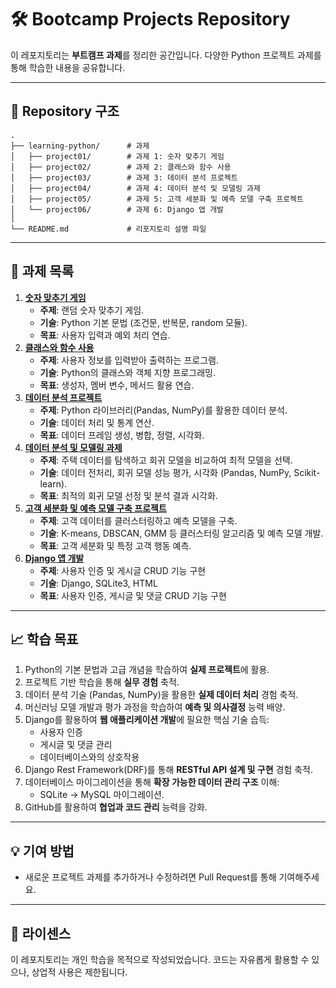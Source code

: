 # 🛠️ Bootcamp Projects Repository

이 레포지토리는 **부트캠프 과제**를 정리한 공간입니다. 다양한 Python 프로젝트 과제를 통해 학습한 내용을 공유합니다.

---

## 📂 Repository 구조

```
. 
├── learning-python/      # 과제
│   ├── project01/        # 과제 1: 숫자 맞추기 게임
│   ├── project02/        # 과제 2: 클래스와 함수 사용
│   ├── project03/        # 과제 3: 데이터 분석 프로젝트
│   ├── project04/        # 과제 4: 데이터 분석 및 모델링 과제
│   ├── project05/        # 과제 5: 고객 세분화 및 예측 모델 구축 프로젝트
│   └── project06/        # 과제 6: Django 앱 개발
│
└── README.md             # 리포지토리 설명 파일
```

---

## 📁 과제 목록

1. **[숫자 맞추기 게임](learning-python/project01/)**
   - **주제**: 랜덤 숫자 맞추기 게임.
   - **기술**: Python 기본 문법 (조건문, 반복문, random 모듈).
   - **목표**: 사용자 입력과 예외 처리 연습.
2. **[클래스와 함수 사용](learning-python/project02/)**
   - **주제**: 사용자 정보를 입력받아 출력하는 프로그램.
   - **기술**: Python의 클래스와 객체 지향 프로그래밍.
   - **목표**: 생성자, 멤버 변수, 메서드 활용 연습.
3. **[데이터 분석 프로젝트](learning-python/project03/)**
   - **주제**: Python 라이브러리(Pandas, NumPy)를 활용한 데이터 분석.
   - **기술**: 데이터 처리 및 통계 연산.
   - **목표**: 데이터 프레임 생성, 병합, 정렬, 시각화.
4. **[데이터 분석 및 모델링 과제](learning-python/project04/)**
   - **주제**: 주택 데이터를 탐색하고 회귀 모델을 비교하여 최적 모델을 선택.
   - **기술**: 데이터 전처리, 회귀 모델 성능 평가, 시각화 (Pandas, NumPy, Scikit-learn).
   - **목표**: 최적의 회귀 모델 선정 및 분석 결과 시각화.
5. **[고객 세분화 및 예측 모델 구축 프로젝트](learning-python/project05/)**
   - **주제**: 고객 데이터를 클러스터링하고 예측 모델을 구축.
   - **기술**: K-means, DBSCAN, GMM 등 클러스터링 알고리즘 및 예측 모델 개발.
   - **목표**: 고객 세분화 및 특정 고객 행동 예측.
6. **[Django 앱 개발](learning-python/project06/)**
   - **주제**: 사용자 인증 및 게시글 CRUD 기능 구현
   - **기술**: Django, SQLite3, HTML
   - **목표**: 사용자 인증, 게시글 및 댓글 CRUD 기능 구현

---

## 📈 학습 목표

1. Python의 기본 문법과 고급 개념을 학습하여 **실제 프로젝트**에 활용.
2. 프로젝트 기반 학습을 통해 **실무 경험** 축적.
3. 데이터 분석 기술 (Pandas, NumPy)을 활용한 **실제 데이터 처리** 경험 축적.
4. 머신러닝 모델 개발과 평가 과정을 학습하여 **예측 및 의사결정** 능력 배양.
5. Django를 활용하여 **웹 애플리케이션 개발**에 필요한 핵심 기술 습득:
   - 사용자 인증
   - 게시글 및 댓글 관리
   - 데이터베이스와의 상호작용
6. Django Rest Framework(DRF)를 통해 **RESTful API 설계 및 구현** 경험 축적.
7. 데이터베이스 마이그레이션을 통해 **확장 가능한 데이터 관리 구조** 이해:
   - SQLite → MySQL 마이그레이션.
8. GitHub를 활용하여 **협업과 코드 관리** 능력을 강화.

---

## 💡 기여 방법

- 새로운 프로젝트 과제를 추가하거나 수정하려면 Pull Request를 통해 기여해주세요.

---

## 📜 라이센스

이 레포지토리는 개인 학습을 목적으로 작성되었습니다. 코드는 자유롭게 활용할 수 있으나, 상업적 사용은 제한됩니다.
